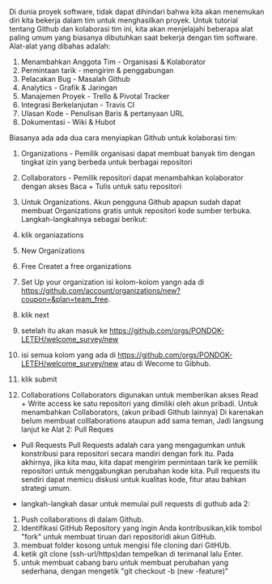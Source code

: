 Di dunia proyek software, tidak dapat dihindari bahwa kita akan menemukan diri kita bekerja dalam tim untuk menghasilkan proyek. Untuk tutorial tentang Github dan kolaborasi tim ini, kita akan menjelajahi beberapa alat paling umum yang biasanya dibutuhkan saat bekerja dengan tim software. Alat-alat yang dibahas adalah:
1. Menambahkan Anggota Tim - Organisasi & Kolaborator
2. Permintaan tarik - mengirim & penggabungan
3. Pelacakan Bug - Masalah Github
4. Analytics - Grafik & Jaringan
5. Manajemen Proyek - Trello & Pivotal Tracker
6. Integrasi Berkelanjutan - Travis CI
7. Ulasan Kode - Penulisan Baris & pertanyaan URL
8. Dokumentasi - Wiki & Hubot

Biasanya ada ada dua cara menyiapkan Github untuk kolaborasi tim:

1. Organizations - Pemilik organisasi dapat membuat banyak tim dengan tingkat izin yang berbeda untuk berbagai repositori
2. Collaborators - Pemilik repositori dapat menambahkan kolaborator dengan akses Baca + Tulis untuk satu repositori

1. Untuk Organizations. Akun pengguna Github apapun sudah dapat membuat Organizations gratis untuk repositori kode sumber terbuka. Langkah-langkahnya sebagai berikut:
1. klik organiazations
2. New Organizations
3. Free Createt a free organizations
4. Set Up your organization isi kolom-kolom yangn ada di https://github.com/account/organizations/new?coupon=&plan=team_free. 
5. klik next
6. setelah itu akan masuk ke https://github.com/orgs/PONDOK-LETEH/welcome_survey/new
7. isi semua kolom yang ada di https://github.com/orgs/PONDOK-LETEH/welcome_survey/new atau di Wecome to Gibhub.
8. klik submit

2. Collaborations
Collaborators digunakan untuk memberikan akses Read + Write access ke satu repositori yang dimiliki oleh akun pribadi. Untuk menambahkan Collaborators, (akun pribadi Github lainnya)
Di karenakan belum membuat colllaborations ataupun add sama teman, Jadi langsung lanjut ke Alat 2: Pull Reques

* Pull Requests
Pull Requests adalah cara yang mengagumkan untuk konstribusi para repositori secara mandiri dengan fork itu. Pada akhirnya, jika kita mau, kita dapat mengirim permintaan tarik ke pemilik repositori untuk menggabungkan perubahan kode kita. Pull requests itu sendiri dapat memicu diskusi untuk kualitas kode, fitur atau bahkan strategi umum.

* langkah-langkah dasar untuk memulai pull requests di guthub ada 2:

1. Push collaborations di dalam Github.
3. Identifikasi GitHub Repository yang ingin Anda kontribusikan,klik tombol "fork" untuk membuat tiruan dari repositoridi akun GitHub.
4. membuat folder kosong untuk mengisi file cloning dari GitHUb.
5. ketik git clone (ssh-url/https)dan tempelkan di terimanal lalu Enter.
6. untuk membuat cabang baru untuk membuat perubahan yang sederhana, dengan mengetik "git checkout -b (new -feature)"






